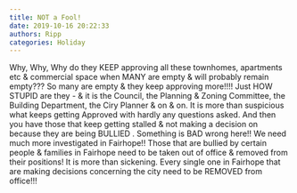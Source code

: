 ```yaml
---
title: NOT a Fool!
date: 2019-10-16 20:22:33
authors: Ripp
categories: Holiday
---
```


 Why, Why, Why do they KEEP approving all these townhomes, apartments etc &amp; commercial space when MANY are empty &amp; will probably remain empty???  So many are empty &amp; they keep approving more!!!!  Just HOW STUPID are they - &amp; it is the Council, the Planning &amp; Zoning Committee, the Building Department, the Ciry Planner &amp; on &amp; on.  It is more than suspicious what keeps getting Approved with hardly any questions asked.  And then you have those that keep getting stalled &amp; not making a decision on because they are being BULLIED .  Something is BAD wrong here!!  We need much more investigated in Fairhope!!  Those that are bullied by certain people &amp; families in Fairhope need to be taken out of office &amp; removed from their positions!  It is more than sickening.   Every single one in Fairhope that are making decisions concerning the city need to be REMOVED from office!!!
